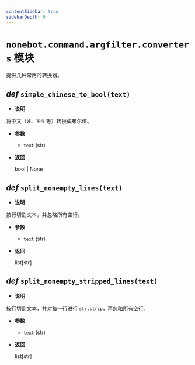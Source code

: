```yaml
---
contentSidebar: true
sidebarDepth: 0
---
```


# `nonebot.command.argfilter.converters` 模块 <Badge text="1.2.0+"/>

提供几种常用的转换器。

## _def_ `simple_chinese_to_bool(text)`

- **说明**

将中文（`好`、`不行` 等）转换成布尔值。

- **参数**

    - `text` (str)

- **返回**

    bool | None

## _def_ `split_nonempty_lines(text)`

- **说明**

按行切割文本，并忽略所有空行。

- **参数**

    - `text` (str)

- **返回**

    list[str]

## _def_ `split_nonempty_stripped_lines(text)`

- **说明**

按行切割文本，并对每一行进行 `str.strip`，再忽略所有空行。

- **参数**

    - `text` (str)

- **返回**

    list[str]